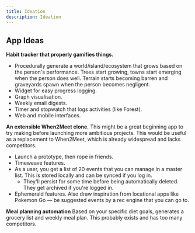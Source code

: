 ```yaml
---
title: Ideation
description: Ideation
---
```


## App Ideas
**Habit tracker that properly gamifies things.**
- Procedurally generate a world/island/ecosystem that grows based on the person's performance. Trees start growing, towns start emerging when the person does well. Terrain starts becoming barren and graveyards spawn when the person becomes negligent.
- Widget for easy progress logging.
- Graph visualisation.
- Weekly email digests.
- Timer and stopwatch that logs activities (like Forest).
- Web and mobile interfaces.

**An extensible When2Meet clone.** 
This might be a great beginning app to try making before launching more ambitious projects. This would be useful as a replacement to When2Meet, which is already widespread and lacks competitors.
- Launch a prototype, then rope in friends.
- Timeweave features.
- As a user, you get a list of 20 events that you can manage in a master list. This is stored locally and can be synced if you log in.
    - They'll persist for some time before being automatically deleted. They get archived if you're logged in.
- Ephemerald features. Also draw inspiration from locational apps like Pokemon Go — be suggested events by a rec engine that you can go to.

**Meal planning automation**
Based on your specific diet goals, generates a grocery list and weekly meal plan. This probably exists and has too many competitors.

